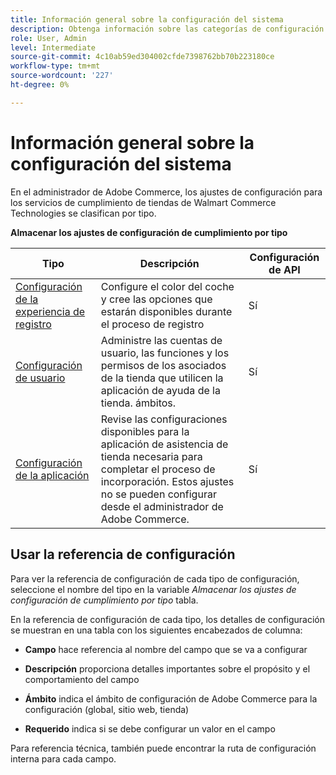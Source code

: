 ```yaml
---
title: Información general sobre la configuración del sistema
description: Obtenga información sobre las categorías de configuración de administración disponibles para la solución de cumplimiento de la tienda y cómo están configuradas.
role: User, Admin
level: Intermediate
source-git-commit: 4c10ab59ed304002cfde7398762bb70b223180ce
workflow-type: tm+mt
source-wordcount: '227'
ht-degree: 0%

---
```


# Información general sobre la configuración del sistema

En el administrador de Adobe Commerce, los ajustes de configuración para los servicios de cumplimiento de tiendas de Walmart Commerce Technologies se clasifican por tipo.

**Almacenar los ajustes de configuración de cumplimiento por tipo**

| **Tipo** | **Descripción** | **Configuración de API** |
|-------------------------------------------------------------------|--------------------------------------------------------------------------------------------------------------------------------------------------------------------------|----------------------|
| [Configuración de la experiencia de registro](store-location-map-provider-setup.md) | Configure el color del coche y cree las opciones que estarán disponibles durante el proceso de registro | Sí |
| [Configuración de usuario](user-setup.md) | Administre las cuentas de usuario, las funciones y los permisos de los asociados de la tienda que utilicen la aplicación de ayuda de la tienda. ámbitos. | Sí |
| [Configuración de la aplicación](app-setup.md) | Revise las configuraciones disponibles para la aplicación de asistencia de tienda necesaria para completar el proceso de incorporación. Estos ajustes no se pueden configurar desde el administrador de Adobe Commerce. | Sí |


## Usar la referencia de configuración

Para ver la referencia de configuración de cada tipo de configuración, seleccione el nombre del tipo en la variable _Almacenar los ajustes de configuración de cumplimiento por tipo_ tabla.

En la referencia de configuración de cada tipo, los detalles de configuración se muestran en una tabla con los siguientes encabezados de columna:

- **Campo** hace referencia al nombre del campo que se va a configurar

- **Descripción** proporciona detalles importantes sobre el propósito y el comportamiento del campo

- **Ámbito** indica el ámbito de configuración de Adobe Commerce para la configuración (global, sitio web, tienda)

- **Requerido** indica si se debe configurar un valor en el campo

Para referencia técnica, también puede encontrar la ruta de configuración interna para cada campo.

